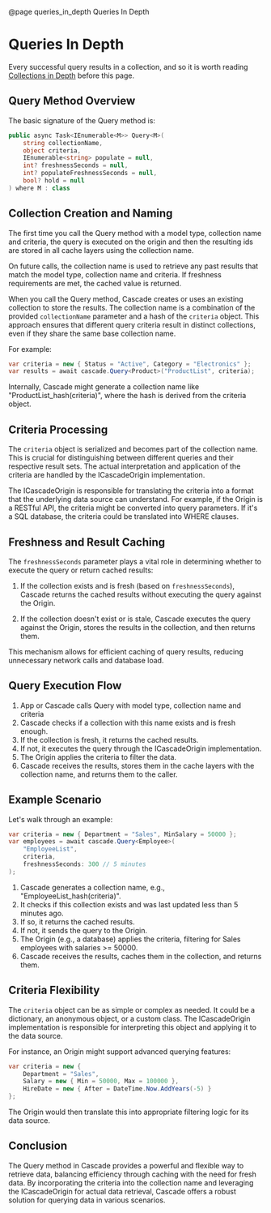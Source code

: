 @page queries_in_depth Queries In Depth 

# Queries In Depth

Every successful query results in a collection, and so it is worth reading [Collections in Depth](collections_in_depth.md) before this page.

## Query Method Overview

The basic signature of the Query method is:

```csharp
public async Task<IEnumerable<M>> Query<M>(
    string collectionName,
    object criteria,
    IEnumerable<string> populate = null,
    int? freshnessSeconds = null,
    int? populateFreshnessSeconds = null,
    bool? hold = null
) where M : class
```

## Collection Creation and Naming

The first time you call the Query method with a model type, collection name and criteria, the query is executed on the origin and then the resulting ids are stored in all cache layers using the collection name.

On future calls, the collection name is used to retrieve any past results that match the model type, collection name and criteria. If freshness requirements are met, the cached value is returned.

When you call the Query method, Cascade creates or uses an existing collection to store the results. The collection name is a combination of the provided `collectionName` parameter and a hash of the `criteria` object. This approach ensures that different query criteria result in distinct collections, even if they share the same base collection name.

For example:

```csharp
var criteria = new { Status = "Active", Category = "Electronics" };
var results = await cascade.Query<Product>("ProductList", criteria);
```

Internally, Cascade might generate a collection name like "ProductList_hash(criteria)", where the hash is derived from the criteria object.

## Criteria Processing

The `criteria` object is serialized and becomes part of the collection name. This is crucial for distinguishing between different queries and their respective result sets. The actual interpretation and application of the criteria are handled by the ICascadeOrigin implementation.

The ICascadeOrigin is responsible for translating the criteria into a format that the underlying data source can understand. For example, if the Origin is a RESTful API, the criteria might be converted into query parameters. If it's a SQL database, the criteria could be translated into WHERE clauses.

## Freshness and Result Caching

The `freshnessSeconds` parameter plays a vital role in determining whether to execute the query or return cached results:

1. If the collection exists and is fresh (based on `freshnessSeconds`), Cascade returns the cached results without executing the query against the Origin.

2. If the collection doesn't exist or is stale, Cascade executes the query against the Origin, stores the results in the collection, and then returns them.

This mechanism allows for efficient caching of query results, reducing unnecessary network calls and database load.

## Query Execution Flow

1. App or Cascade calls Query with model type, collection name and criteria
2. Cascade checks if a collection with this name exists and is fresh enough.
3. If the collection is fresh, it returns the cached results.
4. If not, it executes the query through the ICascadeOrigin implementation.
5. The Origin applies the criteria to filter the data.
6. Cascade receives the results, stores them in the cache layers with the collection name, and returns them to the caller.

## Example Scenario

Let's walk through an example:

```csharp
var criteria = new { Department = "Sales", MinSalary = 50000 };
var employees = await cascade.Query<Employee>(
    "EmployeeList",
    criteria,
    freshnessSeconds: 300 // 5 minutes
);
```

1. Cascade generates a collection name, e.g., "EmployeeList_hash(criteria)".
2. It checks if this collection exists and was last updated less than 5 minutes ago.
3. If so, it returns the cached results.
4. If not, it sends the query to the Origin.
5. The Origin (e.g., a database) applies the criteria, filtering for Sales employees with salaries >= 50000.
6. Cascade receives the results, caches them in the collection, and returns them.

## Criteria Flexibility

The `criteria` object can be as simple or complex as needed. It could be a dictionary, an anonymous object, or a custom class. The ICascadeOrigin implementation is responsible for interpreting this object and applying it to the data source.

For instance, an Origin might support advanced querying features:

```csharp
var criteria = new {
    Department = "Sales",
    Salary = new { Min = 50000, Max = 100000 },
    HireDate = new { After = DateTime.Now.AddYears(-5) }
};
```

The Origin would then translate this into appropriate filtering logic for its data source.

## Conclusion

The Query method in Cascade provides a powerful and flexible way to retrieve data, balancing efficiency through caching with the need for fresh data. By incorporating the criteria into the collection name and leveraging the ICascadeOrigin for actual data retrieval, Cascade offers a robust solution for querying data in various scenarios.

